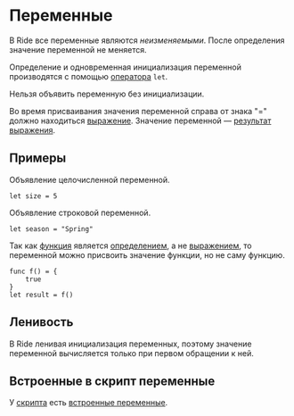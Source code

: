 # Переменные

В Ride все переменные являются _неизменяемыми_. После определения значение переменной не меняется.

Определение и одновременная инициализация переменной производятся с помощью [оператора](/ru/ride/v5/operators/) `let`.

Нельзя объявить переменную без инициализации.

Во время присваивания значения переменной справа от знака "=" должно находиться [выражение](/ru/ride/base-concepts/expression). Значение переменной — [результат выражения](/ru/ride/base-concepts/expression#expression-result).

## Примеры

Объявление целочисленной переменной.

``` ride
let size = 5
```

Объявление строковой переменной.

``` ride
let season = "Spring"
```

Так как [функция](/ru/ride/v5/functions/) является [определением](/ru/ride/base-concepts/definition), а не [выражением](/ru/ride/base-concepts/expression), то переменной можно присвоить значение функции, но не саму функцию.

``` ride
func f() = {
    true
}
let result = f()
```

## Ленивость

В Ride ленивая инициализация переменных, поэтому значение переменной вычисляется только при первом обращении к ней.

## Встроенные в скрипт переменные

У [скрипта](/ru/ride/script/) есть [встроенные переменные](/ru/ride/v5/variables/built-in-variables).
